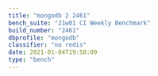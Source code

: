 ```yaml
---
title: "mongodb 2 2461"
bench_suite: "21w01 CI Weekly Benchmark"
build_number: "2461"
dbprofile: "mongodb"
classifier: "no redis"
date: 2021-01-04T19:58:09
type: "bench"
---
```

